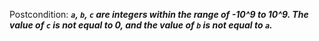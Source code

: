 Postcondition: ***`a`, `b`, `c` are integers within the range of -10^9 to 10^9. The value of `c` is not equal to 0, and the value of `b` is not equal to `a`.***